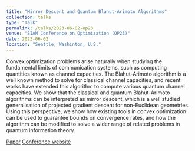 ```yaml
---
title: "Mirror Descent and Quantum Blahut-Arimoto Algorithms"
collection: talks
type: "Talk"
permalink: /talks/2023-06-02-op23
venue: "SIAM Conference on Optimization (OP23)"
date: 2023-06-02
location: "Seattle, Washinton, U.S."
---
```


Convex optimization problems arise naturally when studying the fundamental limits of communication systems, such as computing quantities known as channel capacities. The Blahut-Arimoto algorithm is a well known method to solve for classical channel capacities, and recent works have extended this algorithm to compute various quantum channel capacities. We show that the classical and quantum Blahut-Arimoto algorithms can be interpreted as mirror descent, which is a well studied generalisation of projected gradient descent for non-Euclidean geometries. Using this perspective, we show how existing tools in convex optimization can be used to guarantee bounds on convergence rates, and how the algorithm can be modified to solve a wider range of related problems in quantum information theory.

[Paper](https://arxiv.org/abs/2306.04492)
[Conference website](https://www.siam.org/conferences/cm/conference/op23)
